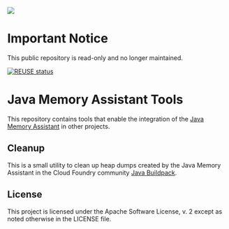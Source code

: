 ![](https://img.shields.io/badge/STATUS-NOT%20CURRENTLY%20MAINTAINED-red.svg?longCache=true&style=flat)

# Important Notice
This public repository is read-only and no longer maintained.

[![REUSE status](https://api.reuse.software/badge/github.com/SAP/java-memory-assistant-tools)](https://api.reuse.software/info/github.com/SAP/java-memory-assistant-tools)

# Java Memory Assistant Tools

This repository contains tools that enable the integration of the [Java Memory Assistant](https://github.com/SAP/java-memory-assistant) in other projects.

## Cleanup

This is a small utility to clean up heap dumps created by the Java Memory Assistant in the Cloud Foundry community [Java Buildpack](https://github.com/cloudfoundry/java-buildpack).

## License

This project is licensed under the Apache Software License, v. 2 except as noted otherwise in the LICENSE file.
